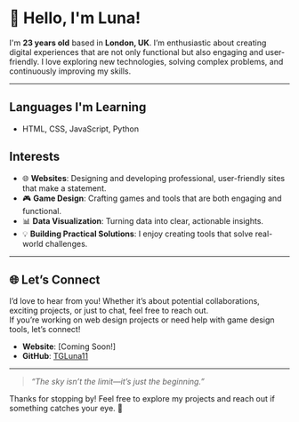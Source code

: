 # 🌙 Hello, I'm Luna!

I'm **23 years old** based in **London, UK**. I’m enthusiastic about creating digital experiences that are not only functional but also engaging and user-friendly. I love exploring new technologies, solving complex problems, and continuously improving my skills.

---

## **Languages I'm Learning**
- HTML, CSS, JavaScript, Python  

## **Interests**
- 🌐 **Websites**: Designing and developing professional, user-friendly sites that make a statement.  
- 🎮 **Game Design**: Crafting games and tools that are both engaging and functional.  
- 📊 **Data Visualization**: Turning data into clear, actionable insights.  
- 💡 **Building Practical Solutions**: I enjoy creating tools that solve real-world challenges.

---

## 🌐 Let’s Connect

I’d love to hear from you! Whether it’s about potential collaborations, exciting projects, or just to chat, feel free to reach out.  
If you’re working on web design projects or need help with game design tools, let’s connect!

- **Website**: [Coming Soon!]  
- **GitHub**: [TGLuna11](https://github.com/TGLuna11)  

---

> *“The sky isn’t the limit—it’s just the beginning.”*

Thanks for stopping by! Feel free to explore my projects and reach out if something catches your eye. 🌙
